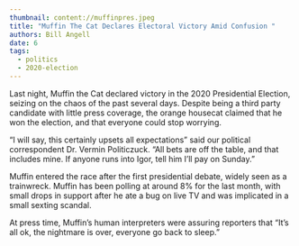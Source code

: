 ```yaml
---
thumbnail: content://muffinpres.jpeg
title: "Muffin The Cat Declares Electoral Victory Amid Confusion "
authors: Bill Angell
date: 6
tags:
  - politics
  - 2020-election
---
```



Last night, Muffin the Cat declared victory in the 2020 Presidential Election, seizing on the chaos of the past several days. Despite being a third party candidate with little press coverage, the orange housecat claimed that he won the election, and that everyone could stop worrying.

“I will say, this certainly upsets all expectations” said our political correspondent Dr. Vermin Politiczuck. “All bets are off the table, and that includes mine. If anyone runs into Igor, tell him I’ll pay on Sunday.”

Muffin entered the race after the first presidential debate, widely seen as a trainwreck. Muffin has been polling at around 8% for the last month, with small drops in support after he ate a bug on live TV and was implicated in a small sexting scandal.

At press time, Muffin’s human interpreters were assuring reporters that “It’s all ok, the nightmare is over, everyone go back to sleep.”



